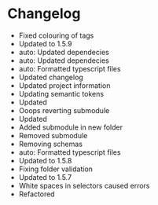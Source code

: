 # Changelog 
- Fixed colouring of tags
- Updated to 1.5.9
- auto: Updated dependecies
- auto: Updated dependecies
- auto: Formatted typescript files
- Updated changelog
- Updated project information
- Updating semantic tokens
- Updated
- Ooops reverting submodule
- Updated
- Added submodule in new folder
- Removed submodule
- Removing schemas
- auto: Formatted typescript files
- Updated to 1.5.8
- Fixing folder validation
- Updated to 1.5.7
- White spaces in selectors caused errors
- Refactored
